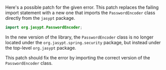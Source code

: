Here's a possible patch for the given error. This patch replaces the failing import statement with a new one that imports the `PasswordEncoder` class directly from the `jasypt` package.
```java
import org.jasypt.PasswordEncoder;
```
In the new version of the library, the `PasswordEncoder` class is no longer located under the `org.jasypt.spring.security` package, but instead under the top-level `org.jasypt` package.

This patch should fix the error by importing the correct version of the `PasswordEncoder` class.